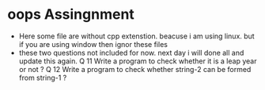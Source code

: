 # oops Assingnment

- Here some file are without cpp extenstion. beacuse i am using linux. but if you are using window then ignor these files
- these two questions not included for now. next day i will done all and update this again.
 Q 11  Write a program to check whether it is a leap year or not ? 
 Q 12  Write a program to check whether string-2 can be formed from string-1 ?
